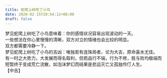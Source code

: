 ```yaml
---
title: 蛇爬上树吃了小鸟
date: 2020-02-15T20:54:12+08:00
draft: false
---
```


梦见蛇爬上树吃了小鸟意味着：你的感情状况容易出现波动的一天。<br>
一些想法在你心里慢慢的清晰，双方对立的情绪也会比较的明显。<br>
双方都需要冷静一下。<br>
梦见蛇爬上树吃了小鸟的吉凶：唯独若有连珠局者，论为大吉，原命喜水尤佳。<br>
有一时之大势力，大发展而得名取利，但若品行不端，行为不修，胜与败均极端而短暂终于变成荒亡流散，如泡沬梦幻而结果是悲运灭亡又孤独伶仃人生。<br>
【中吉】